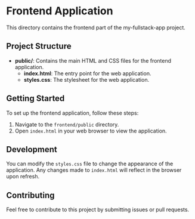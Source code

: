 # Frontend Application

This directory contains the frontend part of the my-fullstack-app project.

## Project Structure

- **public/**: Contains the main HTML and CSS files for the frontend application.
  - **index.html**: The entry point for the web application.
  - **styles.css**: The stylesheet for the web application.

## Getting Started

To set up the frontend application, follow these steps:

1. Navigate to the `frontend/public` directory.
2. Open `index.html` in your web browser to view the application.

## Development

You can modify the `styles.css` file to change the appearance of the application. Any changes made to `index.html` will reflect in the browser upon refresh.

## Contributing

Feel free to contribute to this project by submitting issues or pull requests.